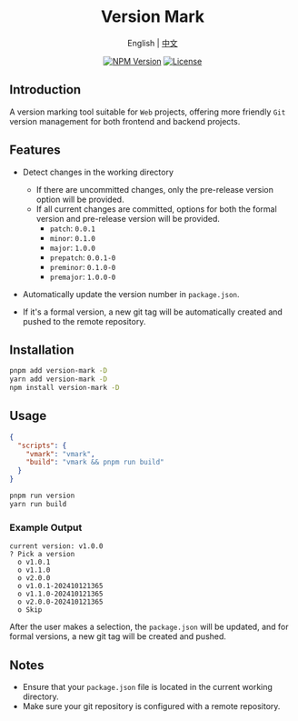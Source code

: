 
<h1 align="center">Version Mark</h1>

<p align="center">
  <span>English</span> | 
  <a href="https://github.com/a145789/version-mark/blob/main/README.zh-CN.md">中文</a>
</p>
<p align="center">
  <a href="https://www.npmjs.com/package/version-mark" target="_blank" rel="noopener noreferrer"><img src="https://badgen.net/npm/dm/version-mark" alt="NPM Version" /></a>
  <a href="https://github.com/a145789/version-mark/blob/main/LICENCE" target="_blank" rel="noopener noreferrer"><img src="https://badgen.net/github/license/a145789/version-mark" alt="License" /></a>
</p>

## Introduction

A version marking tool suitable for `Web` projects, offering more friendly `Git` version management for both frontend and backend projects.

## Features

- Detect changes in the working directory
  - If there are uncommitted changes, only the pre-release version option will be provided.
  - If all current changes are committed, options for both the formal version and pre-release version will be provided.
    - `patch`: `0.0.1`
    - `minor`: `0.1.0`
    - `major`: `1.0.0`
    - `prepatch`: `0.0.1-0`
    - `preminor`: `0.1.0-0`
    - `premajor`: `1.0.0-0`

- Automatically update the version number in `package.json`.
- If it's a formal version, a new git tag will be automatically created and pushed to the remote repository.

## Installation

```bash
pnpm add version-mark -D
yarn add version-mark -D
npm install version-mark -D
```

## Usage

```json
{
  "scripts": {
    "vmark": "vmark",
    "build": "vmark && pnpm run build"
  }
}
```

```bash
pnpm run version
yarn run build
```

### Example Output

```text
current version: v1.0.0
? Pick a version
  o v1.0.1
  o v1.1.0
  o v2.0.0
  o v1.0.1-202410121365
  o v1.1.0-202410121365
  o v2.0.0-202410121365
  o Skip
```

After the user makes a selection, the `package.json` will be updated, and for formal versions, a new git tag will be created and pushed.

## Notes

- Ensure that your `package.json` file is located in the current working directory.
- Make sure your git repository is configured with a remote repository.
